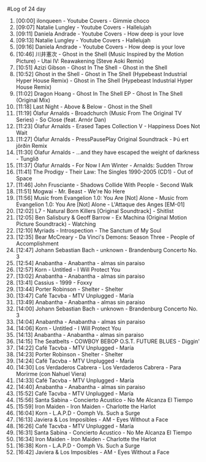 #Log of 24 day

1. [00:00] ilonqueen - Youtube Covers - Gimmie choco
1. [09:07] Natalie Lungley - Youtube Covers - Hallelujah
1. [09:11] Daniela Andrade - Youtube Covers - How deep is your love
1. [09:13] Natalie Lungley - Youtube Covers - Hallelujah
1. [09:16] Daniela Andrade - Youtube Covers - How deep is your love
1. [10:46] 川井憲次 - Ghost in the Shell (Music Inspired by the Motion Picture) - Utai IV: Reawakening (Steve Aoki Remix)
1. [10:51] Azizi Gibson - Ghost In The Shell - Ghost in the Shell
1. [10:52] Ghost in the Shell - Ghost in The Shell (Hypebeast Industrial Hyper House Remix) - Ghost in The Shell (Hypebeast Industrial Hyper House Remix)
1. [11:02] Dragon Hoang - Ghost In The Shell EP - Ghost In The Shell (Original Mix)
1. [11:18] Last Night - Above & Below - Ghost in the Shell
1. [11:19] Ólafur Arnalds - Broadchurch (Music From The Original TV Series) - So Close (feat. Arnór Dan)
1. [11:23] Ólafur Arnalds - Erased Tapes Collection V - Happiness Does Not Wait
1. [11:27] Ólafur Arnalds - PressPausePlay Original Soundtrack - Þú ert jörðin Remix
1. [11:30] Ólafur Arnalds - ...and they have escaped the weight of darkness - Tunglið
1. [11:37] Ólafur Arnalds - For Now I Am Winter - Arnalds: Sudden Throw
1. [11:41] The Prodigy - Their Law: The Singles 1990-2005 (CD1) - Out of Space
1. [11:46] John Frusciante - Shadows Collide With People - Second Walk
1. [11:51] Mogwai - Mr. Beast - We're No Here
1. [11:56] Music from Evangelion 1.0: You Are [Not] Alone - Music from Evangelion 1.0: You Are [Not] Alone - L'Attaque des Anges [EM-01]
1. [12:02] L7 - Natural Born Killers [Original Soundtrack] - Shitlist
1. [12:05] Ben Salisbury & Geoff Barrow - Ex Machina (Original Motion Picture Soundtrack) - Watching
1. [12:10] Myriads - Introspection - The Sanctum of My Soul
1. [12:35] Bear McCreary - Da Vinci's Demons: Season Three - People of Accomplishment
1. [12:47] Johann Sebastian Bach - unknown - Brandenburg Concerto No. 3
1. [12:54] Anabantha - Anabantha - almas sin paraiso
1. [12:57] Korn - Untitled - I Will Protect You
1. [13:02] Anabantha - Anabantha - almas sin paraiso
1. [13:41] Cassius - 1999 - Foxxy
1. [13:44] Porter Robinson - Shelter - Shelter
1. [13:47] Café Tacvba - MTV Unplugged - María
1. [13:49] Anabantha - Anabantha - almas sin paraiso
1. [14:00] Johann Sebastian Bach - unknown - Brandenburg Concerto No. 3
1. [14:04] Anabantha - Anabantha - almas sin paraiso
1. [14:06] Korn - Untitled - I Will Protect You
1. [14:13] Anabantha - Anabantha - almas sin paraiso
1. [14:15] The Seatbelts - COWBOY BEBOP O.S.T. FUTURE BLUES - Diggin'
1. [14:22] Café Tacvba - MTV Unplugged - María
1. [14:23] Porter Robinson - Shelter - Shelter
1. [14:24] Café Tacvba - MTV Unplugged - María
1. [14:30] Los Verdaderos Cabrera - Los Verdaderos Cabrera - Para Morirme (con Nahuel Viera)
1. [14:33] Café Tacvba - MTV Unplugged - María
1. [14:40] Anabantha - Anabantha - almas sin paraiso
1. [15:52] Café Tacvba - MTV Unplugged - María
1. [15:56] Santa Sabina - Concierto Acustico - No Me Alcanza El Tiempo
1. [15:59] Iron Maiden - Iron Maiden - Charlotte the Harlot
1. [16:04] Korn - L.A.P.D - Oomph Vs. Such a Surge
1. [16:13] Javiera & Los Imposibles - AM - Eyes Without a Face
1. [16:26] Café Tacvba - MTV Unplugged - María
1. [16:31] Santa Sabina - Concierto Acustico - No Me Alcanza El Tiempo
1. [16:34] Iron Maiden - Iron Maiden - Charlotte the Harlot
1. [16:38] Korn - L.A.P.D - Oomph Vs. Such a Surge
1. [16:42] Javiera & Los Imposibles - AM - Eyes Without a Face
